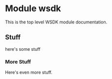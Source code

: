 # Module wsdk

This is the top level WSDK module documentation.

## Stuff

here's some stuff

### More Stuff

Here's even more stuff.